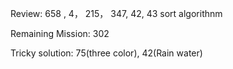 Review: 658 , 4， 215， 347, 42, 43
sort algorithnm

Remaining Mission:  302

Tricky solution: 75(three color), 42(Rain water)
